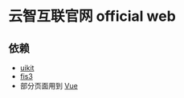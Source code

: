 # 云智互联官网  official web

## 依赖

- [uikit](http://getuikit.net)
- [fis3](http://fis.baidu.com/)
- 部分页面用到 [Vue](https://vuejs.org/)